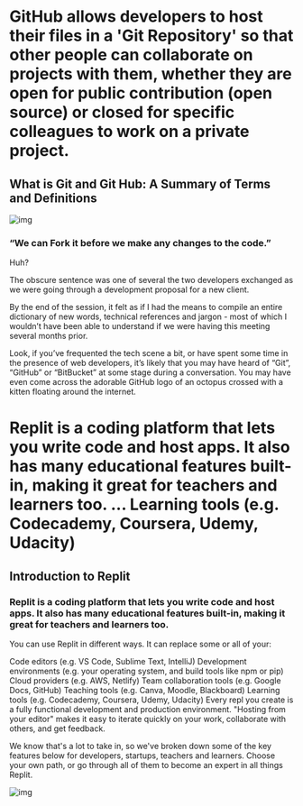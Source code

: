 # GitHub allows developers to host their files in a 'Git Repository' so that other people can collaborate on projects with them, whether they are open for public contribution (open source) or closed for specific colleagues to work on a private project.

## What is Git and Git Hub: A Summary of Terms and Definitions

![img](https://www.coredna.com/web_images/blogs/71/810/What-is-Git-Part-2.png)

### “We can Fork it before we make any changes to the code.”

Huh?

The obscure sentence was one of several the two developers exchanged as we were going through a development proposal for a new client.

By the end of the session, it felt as if I had the means to compile an entire dictionary of new words, technical references and jargon - most of which I wouldn’t have been able to understand if we were having this meeting several months prior.

Look, if you’ve frequented the tech scene a bit, or have spent some time in the presence of web developers, it’s likely that you may have heard of “Git”, “GitHub” or “BitBucket” at some stage during a conversation. You may have even come across the adorable GitHub logo of an octopus crossed with a kitten floating around the internet.



# Replit is a coding platform that lets you write code and host apps. It also has many educational features built-in, making it great for teachers and learners too. ... Learning tools (e.g. Codecademy, Coursera, Udemy, Udacity)
## Introduction to Replit
### Replit is a coding platform that lets you write code and host apps. It also has many educational features built-in, making it great for teachers and learners too.

You can use Replit in different ways. It can replace some or all of your:

Code editors (e.g. VS Code, Sublime Text, IntelliJ)
Development environments (e.g. your operating system, and build tools like npm or pip)
Cloud providers (e.g. AWS, Netlify)
Team collaboration tools (e.g. Google Docs, GitHub)
Teaching tools (e.g. Canva, Moodle, Blackboard)
Learning tools (e.g. Codecademy, Coursera, Udemy, Udacity)
Every repl you create is a fully functional development and production environment. "Hosting from your editor" makes it easy to iterate quickly on your work, collaborate with others, and get feedback.

We know that's a lot to take in, so we've broken down some of the key features below for developers, startups, teachers and learners. Choose your own path, or go through all of them to become an expert in all things Replit.

![img](https://i.ytimg.com/vi/zURQVKo0Th8/hqdefault.jpg)
